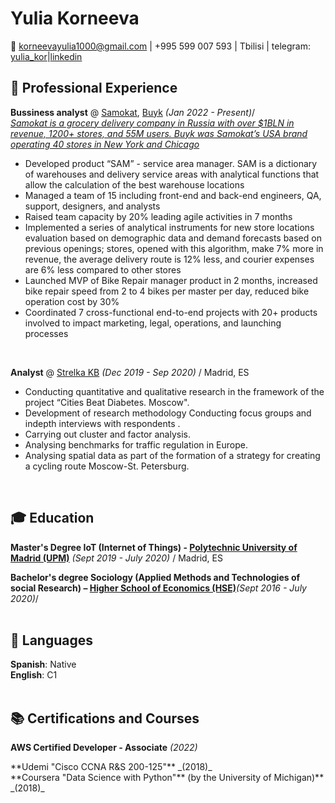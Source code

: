 # Yulia Korneeva
📌 [korneevayulia1000@gmail.com](mailto:korneevayulia1000@gmail.com) | +995 599 007 593 | Tbilisi | telegram: [yulia_kor](https://t.me/yulia_kor)|[linkedin](https://www.linkedin.com/in/yulia-korneeva-288236173/)

## 🔧 Professional Experience <br>


**Bussiness analyst** @ [Samokat](https://samokat.ru/), [Buyk](https://www.linkedin.com/company/buyk-corp/) _(Jan 2022 - Present)_/ <br>
[_Samokat is a grocery delivery company in Russia with over $1BLN in revenue, 1200+ stores, and 55M users. Buyk was Samokat’s USA brand operating 40 stores in New York and Chicago_]({color="grey"}) <br>

- Developed product “SAM” - service area manager. SAM is a dictionary of warehouses and delivery service areas with analytical functions that allow the calculation of the best warehouse locations
- Managed a team of 15 including front-end and back-end engineers, QA, support, designers, and analysts
- Raised team capacity by 20% leading agile activities in 7 months
- Implemented a series of analytical instruments for new store locations evaluation based on demographic data and demand forecasts based on previous openings; stores, opened with this algorithm, make 7% more in revenue, the average delivery route is 12% less, and courier expenses are 6% less compared to other stores
- Launched MVP of Bike Repair manager product in 2 months, increased bike repair speed from 2 to 4 bikes per master per day, reduced bike operation cost by 30%
- Coordinated 7 cross-functional end-to-end projects with 20+ products involved to impact marketing, legal, operations, and launching processes


<br>

**Analyst** @ [Strelka KB](https://www.linkedin.com/company/strelkakb/) _(Dec 2019 - Sep 2020)_ / Madrid, ES <br>

- Conducting quantitative and qualitative research in the framework of the
project “Cities Beat Diabetes. Moscow".
- Development of research methodology Conducting focus groups and indepth
interviews with respondents .
- Carrying out cluster and factor analysis.
- Analysing benchmarks for traffic regulation in Europe.
- Analysing spatial data as part of the formation of a strategy for creating a
cycling route Moscow-St. Petersburg.
<br>


## 🎓 Education

**Master's Degree IoT (Internet of Things) - [Polytechnic University of Madrid (UPM)](https://www.upm.es/)** _(Sept 2019 - July 2020)_ / Madrid, ES <br>

**Bachelor's degree Sociology (Applied Methods and Technologies of social Research) – [Higher School of Economics (HSE)](https://www.hse.ru/en/info/)**_(Sept 2016 - July 2020)_/
<br><br>

## 💬 Languages

**Spanish**: Native <br>
**English**: C1
<br><br>

## 📚 Certifications and Courses

**AWS Certified Developer - Associate** _(2022)_
<div data-iframe-width="150" data-iframe-height="270" data-share-badge-id="9294de01-b082-4bbe-976b-c7cdaf239730" data-share-badge-host="https://www.credly.com"></div><script type="text/javascript" async src="//cdn.credly.com/assets/utilities/embed.js"></script>
**Udemi "Cisco CCNA R&S 200-125"**  _(2018)_ <br>
**Coursera "Data Science with Python"** (by the University of Michigan)** _(2018)_ <br>



